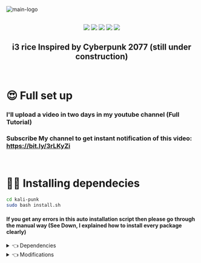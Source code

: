 ![main-logo](https://github.com/jopraveen/kali-punk/blob/main/assets/main-logo.png) <br><br>

<p align="center">
  <img src="https://img.shields.io/badge/Maintained%3F-Yes-green?style=for-the-badge">
  <img src="https://img.shields.io/github/license/jopraveen/kali-punk?style=for-the-badge">
  <img src="https://img.shields.io/github/stars/jopraveen/kali-punk?style=for-the-badge">
  <img src="https://img.shields.io/github/issues/jopraveen/kali-punk?color=violet&style=for-the-badge">
  <img src="https://img.shields.io/github/forks/jopraveen/kali-punk?color=teal&style=for-the-badge">
</p>

<h2 align="center">i3 rice Inspired by Cyberpunk 2077 (still under construction)</h2> <br>

# 😍 Full set up
### I'll upload a video in two days in my youtube channel (Full Tutorial)
### Subscribe My channel to get instant notification of this video: https://bit.ly/3rLKyZi 

<br>

# 🙆‍♂ Installing dependecies

```bash
cd kali-punk
sudo bash install.sh
```
<h4>If you get any errors in this auto installation script then please go through the manual way (See Down, I explained how to install every package clearly)</h4> 

<details>
<summary>👈 Dependencies</summary> <br>

<!--Ok The headache starts here-->

  <details>
  <summary>i3</summary> <br>

  ```bash
  sudo apt install i3
  ```
  </details>

  <details>
  <summary>polybar</summary> <br>

  ```bash
  echo -e "\n\e[40mInstalling polybar...\n"
  sudo apt-get install cmake cmake-data libcairo2-dev libxcb1-dev libxcb-ewmh-dev libxcb-icccm4-dev libxcb-image0-dev libxcb-randr0-dev libxcb-util0-dev libxcb-xkb-dev pkg-config python-xcbgen xcb-proto libxcb-xrm-dev i3-wm libasound2-dev libmpdclient-dev libiw-dev libcurl4-openssl-dev libpulse-dev libxcb-composite0-dev xcb libxcb-ewmh2
  git clone https://github.com/jaagr/polybar.git
  cd polybar && ./build.sh
  sudo apt install polybar
  install -Dm644 /usr/share/doc/polybar/config $HOME/.config/polybar/config
  ```
  </details>

  <details>
  <summary>zsh</summary> <br>

  ```bash
  sudo apt install zsh
  chsh -s $(which zsh)
  ```
  </details>

  <details>
  <summary>oh-my-zsh</summary> <br>

  ```bash
  sh -c "$(curl -fsSL https://raw.github.com/ohmyzsh/ohmyzsh/master/tools/install.sh)"

  git clone https://github.com/zsh-users/zsh-autosuggestions ${ZSH_CUSTOM:-~/.oh-my-zsh/custom}/plugins/zsh-autosuggestions

  git clone https://github.com/zsh-users/zsh-syntax-highlighting.git ${ZSH_CUSTOM:-~/.oh-my-zsh/custom}/plugins/zsh-syntax-highlighting

  chsh -s $(which zsh)
  ```

  ## Any errors?
  ### Read this: https://techdhee.in/how-to-install-zsh-in-kali-linux/#How_To_Install_ZSH_in_Kali_Linux
  </details>

  <details>
  <summary>mate-terminal</summary> <br>

  ```bash
  sudo apt install mate-terminal
  ```
  
  </details>
  
  <details>
  <summary>imagemagick</summary> <br>

  ```bash
  sudo apt install imagemagick
  ```
  
  </details>

  <details>
  <summary>compton</summary> <br>

  ```bash
  sudo apt install compton
  ```
  </details>

  <details>
  <summary>feh</summary> <br>

  ```bash
  sudo apt install feh
  ```
  </details>
  
  <details>
  <summary>ffmpeg</summary> <br>

  ```bash
  sudo apt install ffmpeg
  ```
  </details>

  <details>
  <summary>neofetch</summary> <br>

  ```bash
  sudo apt install neofetch
  ```
  </details>

  <details>
  <summary>brave-browser</summary> <br>

  ```bash
  sudo apt install apt-transport-https curl

  sudo curl -fsSLo /usr/share/keyrings/brave-browser-archive-keyring.gpg https://brave-browser-apt-release.s3.brave.com/brave-browser-archive-keyring.gpg

  echo "deb [signed-by=/usr/share/keyrings/brave-browser-archive-keyring.gpg arch=amd64] https://brave-browser-apt-release.s3.brave.com/ stable main"|sudo tee /etc/apt/sources.list.d/brave-browser-release.list

  sudo apt update

  sudo apt install brave-browser
  ```
  </details>

  <details>
  <summary>w3m</summary> <br>

  ```bash
  sudo apt install w3m
  ```
  </details>

  <details>
  <summary>i3-gaps</summary> <br>

  ```bash
  sudo apt  install i3-gaps 
  ```
  </details>

  <details>
  <summary>ranger</summary> <br>

  ```bash
  sudo apt install ranger 
  ```
  </details>

  <details>
  <summary>rofi</summary> <br>

  ```bash
  sudo apt install rofi 
  ```
  </details>
  
  <details>
  <summary>wallset</summary> <br>

  ```bash
  git clone https://github.com/terroo/wallset
  cd wallset
  sudo bash install.sh
  ```
  ### The installer says that a package is not installed, but are you sure it is?
  ```bash
  sudo ./install.sh --force
  ```
  </details>
  
  <details>
  <summary>term-clock</summary> <br>

  ```bash
  git clone https://github.com/Souravgoswami/term-clock
  cd term-clock
  ```
  #### You can run this clock by `ruby term-clock.rb`
  </details>  
  
  <details>
  <summary>polybar-themes</summary> <br>

  ```bash
  git clone --depth=1 https://github.com/adi1090x/polybar-themes.git
  cd polybar-themes
  chmod +x setup.sh
  ./setup.sh
  ```
  
  ##### Ok now choose option 1 that's all
  
  </details>  
  
</details>


<details>
<summary>👈 Modifications</summary> <br>
  
  <details>
  <summary>Mate-terminal</summary> 
  
  #### Go to profile preferences and change these things (in mate-terminal) 🙂
  
  + General    
      + Font: Monospace Regular 
      + Font Size: 9
      + Uncheck [Show menubar by default in new terminals]

  + Colors
      + Foreground, Background, Bold and Underline
          + Build-in schemes: Custom
          + Text color: #E30A7D
          + Bold color: #F809B7
          + Background color: #020429
      + Palette
          + Build-in schemes: Solarized

  + Background

      + Tansparent Background : set 68% transparency
  </details>
  
</details>
